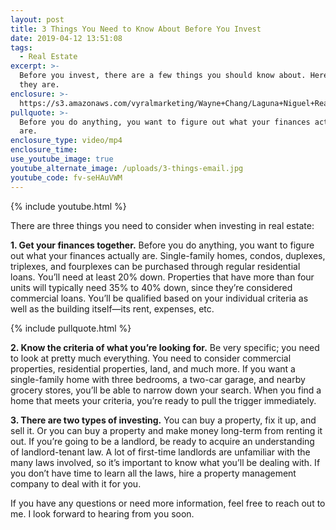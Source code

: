 ```yaml
---
layout: post
title: 3 Things You Need to Know About Before You Invest
date: 2019-04-12 13:51:08
tags:
  - Real Estate
excerpt: >-
  Before you invest, there are a few things you should know about. Here’s what
  they are.
enclosure: >-
  https://s3.amazonaws.com/vyralmarketing/Wayne+Chang/Laguna+Niguel+Real+Estate-+3+Things+You+Need+to+Know+About+Before+You+Invest.mp4
pullquote: >-
  Before you do anything, you want to figure out what your finances actually
  are.
enclosure_type: video/mp4
enclosure_time:
use_youtube_image: true
youtube_alternate_image: /uploads/3-things-email.jpg
youtube_code: fv-seHAuVWM
---
```


{% include youtube.html %}

There are three things you need to consider when investing in real estate:

**1\. Get your finances together.** Before you do anything, you want to figure out what your finances actually are. Single-family homes, condos, duplexes, triplexes, and fourplexes can be purchased through regular residential loans. You’ll need at least 20% down. Properties that have more than four units will typically need 35% to 40% down, since they’re considered commercial loans. You’ll be qualified based on your individual criteria as well as the building itself—its rent, expenses, etc.

{% include pullquote.html %}

**2\. Know the criteria of what you’re looking for.** Be very specific; you need to look at pretty much everything. You need to consider commercial properties, residential properties, land, and much more. If you want a single-family home with three bedrooms, a two-car garage, and nearby grocery stores, you’ll be able to narrow down your search. When you find a home that meets your criteria, you’re ready to pull the trigger immediately.

**3\. There are two types of investing.** You can buy a property, fix it up, and sell it. Or you can buy a property and make money long-term from renting it out. If you’re going to be a landlord, be ready to acquire an understanding of landlord-tenant law. A lot of first-time landlords are unfamiliar with the many laws involved, so it’s important to know what you’ll be dealing with. If you don’t have time to learn all the laws, hire a property management company to deal with it for you.

If you have any questions or need more information, feel free to reach out to me. I look forward to hearing from you soon.